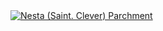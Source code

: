 <a href="https://linkedin.com/in/parchment/" target="_blank" rel="noreferrer">
  <img src="https://www.canva.com/design/DAGXHrdOziM/gpvz87gBz9M7rvUUgGzbdw/view?embed" alt="Nesta (Saint. Clever) Parchment">
</a>
